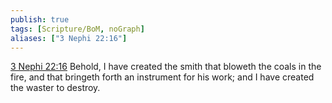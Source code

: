 ```yaml
---
publish: true
tags: [Scripture/BoM, noGraph]
aliases: ["3 Nephi 22:16"]
---
```

[3 Nephi 22:16](https://churchofjesuschrist.org/study/scriptures/bofm/3-ne/22?lang=eng&id=p16#p16) Behold, I have created the smith that bloweth the coals in the fire, and that bringeth forth an instrument for his work; and I have created the waster to destroy.
